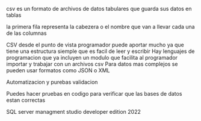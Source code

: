 csv es un formato de archivos de datos tabulares que guarda sus datos en tablas

la primera fila representa la cabezera o el nombre que van a llevar cada una de las columnas

CSV desde el punto de vista programador puede aportar mucho ya que tiene una estructura siemple que es facil de leer y escribir
Hay lenguajes de programacion que ya incluyen un modulo que facilita al programador importar y trabajar con un archivos csv
Para datos mas complejos se pueden usar formatos como JSON o XML

Automatizacion y purebas
validacion

Puedes hacer pruebas en codigo para verificar que las bases de datos estan correctas



SQL server managment studio developer edition 2022